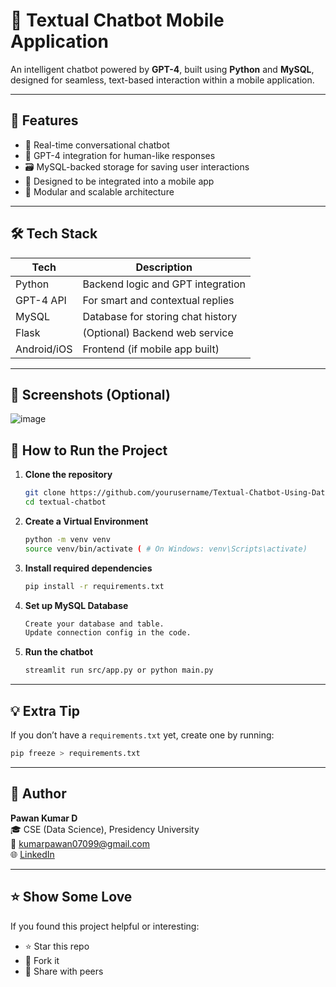 # 🤖 Textual Chatbot Mobile Application

An intelligent chatbot powered by **GPT-4**, built using **Python** and **MySQL**, designed for seamless, text-based interaction within a mobile application.

---

## 🚀 Features

- 💬 Real-time conversational chatbot
- 🧠 GPT-4 integration for human-like responses
- 🗃️ MySQL-backed storage for saving user interactions
- 📱 Designed to be integrated into a mobile app
- 🔐 Modular and scalable architecture

---

## 🛠️ Tech Stack

| Tech         | Description                       |
|--------------|-----------------------------------|
| Python       | Backend logic and GPT integration |
| GPT-4 API    | For smart and contextual replies  |
| MySQL        | Database for storing chat history |
| Flask        | (Optional) Backend web service    |
| Android/iOS  | Frontend (if mobile app built)    |

---

## 📸 Screenshots (Optional)

![image](https://github.com/user-attachments/assets/5b683aed-424f-4e32-80e7-acbf97dc07f2)


## 🧪 How to Run the Project

1. **Clone the repository**
   ```bash
   git clone https://github.com/yourusername/Textual-Chatbot-Using-Database.git
   cd textual-chatbot

2. **Create a Virtual Environment**
   ```bash
   python -m venv venv
   source venv/bin/activate ( # On Windows: venv\Scripts\activate)

3. **Install required dependencies**
   ```bash
   pip install -r requirements.txt

4. **Set up MySQL Database**
   ```bash
   Create your database and table.
   Update connection config in the code.

6. **Run the chatbot**
   ```bash
   streamlit run src/app.py or python main.py


---

## 💡 Extra Tip

If you don’t have a `requirements.txt` yet, create one by running:

```bash
pip freeze > requirements.txt
```

---

## 👤 Author

**Pawan Kumar D**  
🎓 CSE (Data Science), Presidency University  
📧 kumarpawan07099@gmail.com  
🌐 [LinkedIn](https://www.linkedin.com/in/pawan-kumar-d-011029229)

---

## ⭐ Show Some Love

If you found this project helpful or interesting:

- ⭐ Star this repo  
- 🍴 Fork it  
- 📢 Share with peers

